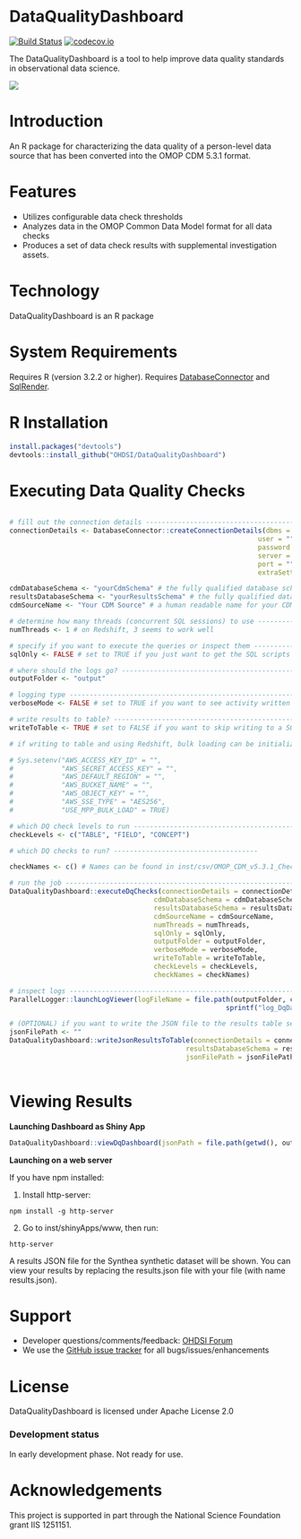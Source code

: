 DataQualityDashboard
====================

[![Build Status](https://travis-ci.org/OHDSI/DataQualityDashboard.svg?branch=master)](https://travis-ci.org/OHDSI/DataQualityDashboard)
[![codecov.io](https://codecov.io/github/OHDSI/DataQualityDashboard/coverage.svg?branch=master)](https://codecov.io/github/OHDSI/DataQualityDashboard?branch=master)


The DataQualityDashboard is a tool to help improve data quality standards in observational data science.

<img src="https://github.com/OHDSI/DataQualityDashboard/raw/master/extras/dqDashboardScreenshot.png"/>

Introduction
============
An R package for characterizing the data quality of a person-level data source that has been converted into the OMOP CDM 5.3.1 format.

Features
========
- Utilizes configurable data check thresholds
- Analyzes data in the OMOP Common Data Model format for all data checks
- Produces a set of data check results with supplemental investigation assets.


Technology
==========
DataQualityDashboard is an R package 

System Requirements
===================
Requires R (version 3.2.2 or higher). Requires [DatabaseConnector](https://github.com/OHDSI/DatabaseConnector) and [SqlRender](https://github.com/OHDSI/SqlRender).

R Installation
===============

```r
install.packages("devtools")
devtools::install_github("OHDSI/DataQualityDashboard")
```

Executing Data Quality Checks
==============================
  ```r

# fill out the connection details -----------------------------------------------------------------------
connectionDetails <- DatabaseConnector::createConnectionDetails(dbms = "", 
                                                                user = "", 
                                                                password = "", 
                                                                server = "", 
                                                                port = "", 
                                                                extraSettings = "")

cdmDatabaseSchema <- "yourCdmSchema" # the fully qualified database schema name of the CDM
resultsDatabaseSchema <- "yourResultsSchema" # the fully qualified database schema name of the results schema (that you can write to)
cdmSourceName <- "Your CDM Source" # a human readable name for your CDM source

# determine how many threads (concurrent SQL sessions) to use ----------------------------------------
numThreads <- 1 # on Redshift, 3 seems to work well

# specify if you want to execute the queries or inspect them ------------------------------------------
sqlOnly <- FALSE # set to TRUE if you just want to get the SQL scripts and not actually run the queries

# where should the logs go? -------------------------------------------------------------------------
outputFolder <- "output"

# logging type -------------------------------------------------------------------------------------
verboseMode <- FALSE # set to TRUE if you want to see activity written to the console

# write results to table? ------------------------------------------------------------------------------
writeToTable <- TRUE # set to FALSE if you want to skip writing to a SQL table in the results schema

# if writing to table and using Redshift, bulk loading can be initialized -------------------------------

# Sys.setenv("AWS_ACCESS_KEY_ID" = "",
#            "AWS_SECRET_ACCESS_KEY" = "",
#            "AWS_DEFAULT_REGION" = "",
#            "AWS_BUCKET_NAME" = "",
#            "AWS_OBJECT_KEY" = "",
#            "AWS_SSE_TYPE" = "AES256",
#            "USE_MPP_BULK_LOAD" = TRUE)

# which DQ check levels to run -------------------------------------------------------------------
checkLevels <- c("TABLE", "FIELD", "CONCEPT")

# which DQ checks to run? ------------------------------------

checkNames <- c() # Names can be found in inst/csv/OMOP_CDM_v5.3.1_Check_Desciptions.csv

# run the job --------------------------------------------------------------------------------------
DataQualityDashboard::executeDqChecks(connectionDetails = connectionDetails, 
                                      cdmDatabaseSchema = cdmDatabaseSchema, 
                                      resultsDatabaseSchema = resultsDatabaseSchema,
                                      cdmSourceName = cdmSourceName, 
                                      numThreads = numThreads,
                                      sqlOnly = sqlOnly, 
                                      outputFolder = outputFolder, 
                                      verboseMode = verboseMode,
                                      writeToTable = writeToTable,
                                      checkLevels = checkLevels,
                                      checkNames = checkNames)

# inspect logs ----------------------------------------------------------------------------
ParallelLogger::launchLogViewer(logFileName = file.path(outputFolder, cdmSourceName, 
                                                        sprintf("log_DqDashboard_%s.txt", cdmSourceName)))

# (OPTIONAL) if you want to write the JSON file to the results table separately -----------------------------
jsonFilePath <- ""
DataQualityDashboard::writeJsonResultsToTable(connectionDetails = connectionDetails, 
                                              resultsDatabaseSchema = resultsDatabaseSchema, 
                                              jsonFilePath = jsonFilePath)
                                              

```

Viewing Results
================

**Launching Dashboard as Shiny App**
```r
DataQualityDashboard::viewDqDashboard(jsonPath = file.path(getwd(), outputFolder, cdmSourceName, sprintf("results_%s.json", cdmSourceName)))
```

**Launching on a web server**

If you have npm installed:

1. Install http-server:

```
npm install -g http-server
```

2. Go to inst/shinyApps/www, then run:

```
http-server
```

A results JSON file for the Synthea synthetic dataset will be shown. You can view your results by replacing the results.json file with your file (with name results.json).


Support
=======

* Developer questions/comments/feedback: <a href="http://forums.ohdsi.org/c/developers">OHDSI Forum</a>
* We use the <a href="https://github.com/OHDSI/DataQualityDashboard/issues">GitHub issue tracker</a> for all bugs/issues/enhancements 
 
License
=======
DataQualityDashboard is licensed under Apache License 2.0

### Development status

In early development phase. Not ready for use.

# Acknowledgements

This project is supported in part through the National Science Foundation grant IIS 1251151.
